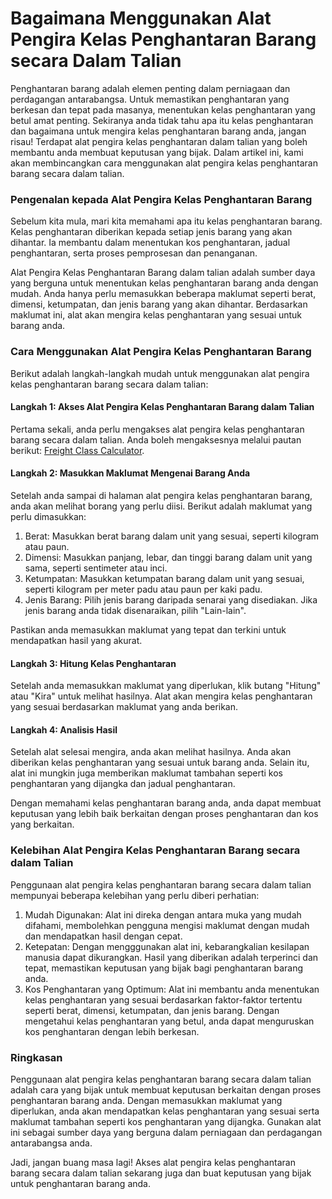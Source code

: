 Bagaimana Menggunakan Alat Pengira Kelas Penghantaran Barang secara Dalam Talian
================================================================================

Penghantaran barang adalah elemen penting dalam perniagaan dan perdagangan antarabangsa. Untuk memastikan penghantaran yang berkesan dan tepat pada masanya, menentukan kelas penghantaran yang betul amat penting. Sekiranya anda tidak tahu apa itu kelas penghantaran dan bagaimana untuk mengira kelas penghantaran barang anda, jangan risau! Terdapat alat pengira kelas penghantaran dalam talian yang boleh membantu anda membuat keputusan yang bijak. Dalam artikel ini, kami akan membincangkan cara menggunakan alat pengira kelas penghantaran barang secara dalam talian.

### Pengenalan kepada Alat Pengira Kelas Penghantaran Barang

Sebelum kita mula, mari kita memahami apa itu kelas penghantaran barang. Kelas penghantaran diberikan kepada setiap jenis barang yang akan dihantar. Ia membantu dalam menentukan kos penghantaran, jadual penghantaran, serta proses pemprosesan dan penanganan.

Alat Pengira Kelas Penghantaran Barang dalam talian adalah sumber daya yang berguna untuk menentukan kelas penghantaran barang anda dengan mudah. Anda hanya perlu memasukkan beberapa maklumat seperti berat, dimensi, ketumpatan, dan jenis barang yang akan dihantar. Berdasarkan maklumat ini, alat akan mengira kelas penghantaran yang sesuai untuk barang anda.

### Cara Menggunakan Alat Pengira Kelas Penghantaran Barang

Berikut adalah langkah-langkah mudah untuk menggunakan alat pengira kelas penghantaran barang secara dalam talian:

#### Langkah 1: Akses Alat Pengira Kelas Penghantaran Barang dalam Talian

Pertama sekali, anda perlu mengakses alat pengira kelas penghantaran barang secara dalam talian. Anda boleh mengaksesnya melalui pautan berikut: [Freight Class Calculator](https://www.onlinecalculatorsfree.com/ms/tools/freight-class-calculator.html).

#### Langkah 2: Masukkan Maklumat Mengenai Barang Anda

Setelah anda sampai di halaman alat pengira kelas penghantaran barang, anda akan melihat borang yang perlu diisi. Berikut adalah maklumat yang perlu dimasukkan:

1. Berat: Masukkan berat barang dalam unit yang sesuai, seperti kilogram atau paun.
2. Dimensi: Masukkan panjang, lebar, dan tinggi barang dalam unit yang sama, seperti sentimeter atau inci.
3. Ketumpatan: Masukkan ketumpatan barang dalam unit yang sesuai, seperti kilogram per meter padu atau paun per kaki padu.
4. Jenis Barang: Pilih jenis barang daripada senarai yang disediakan. Jika jenis barang anda tidak disenaraikan, pilih "Lain-lain".

Pastikan anda memasukkan maklumat yang tepat dan terkini untuk mendapatkan hasil yang akurat.

#### Langkah 3: Hitung Kelas Penghantaran

Setelah anda memasukkan maklumat yang diperlukan, klik butang "Hitung" atau "Kira" untuk melihat hasilnya. Alat akan mengira kelas penghantaran yang sesuai berdasarkan maklumat yang anda berikan.

#### Langkah 4: Analisis Hasil

Setelah alat selesai mengira, anda akan melihat hasilnya. Anda akan diberikan kelas penghantaran yang sesuai untuk barang anda. Selain itu, alat ini mungkin juga memberikan maklumat tambahan seperti kos penghantaran yang dijangka dan jadual penghantaran.

Dengan memahami kelas penghantaran barang anda, anda dapat membuat keputusan yang lebih baik berkaitan dengan proses penghantaran dan kos yang berkaitan.

### Kelebihan Alat Pengira Kelas Penghantaran Barang secara dalam Talian

Penggunaan alat pengira kelas penghantaran barang secara dalam talian mempunyai beberapa kelebihan yang perlu diberi perhatian:

1. Mudah Digunakan: Alat ini direka dengan antara muka yang mudah difahami, membolehkan pengguna mengisi maklumat dengan mudah dan mendapatkan hasil dengan cepat.
2. Ketepatan: Dengan mengggunakan alat ini, kebarangkalian kesilapan manusia dapat dikurangkan. Hasil yang diberikan adalah terperinci dan tepat, memastikan keputusan yang bijak bagi penghantaran barang anda.
3. Kos Penghantaran yang Optimum: Alat ini membantu anda menentukan kelas penghantaran yang sesuai berdasarkan faktor-faktor tertentu seperti berat, dimensi, ketumpatan, dan jenis barang. Dengan mengetahui kelas penghantaran yang betul, anda dapat menguruskan kos penghantaran dengan lebih berkesan.

### Ringkasan

Penggunaan alat pengira kelas penghantaran barang secara dalam talian adalah cara yang bijak untuk membuat keputusan berkaitan dengan proses penghantaran barang anda. Dengan memasukkan maklumat yang diperlukan, anda akan mendapatkan kelas penghantaran yang sesuai serta maklumat tambahan seperti kos penghantaran yang dijangka. Gunakan alat ini sebagai sumber daya yang berguna dalam perniagaan dan perdagangan antarabangsa anda.

Jadi, jangan buang masa lagi! Akses alat pengira kelas penghantaran barang secara dalam talian sekarang juga dan buat keputusan yang bijak untuk penghantaran barang anda.